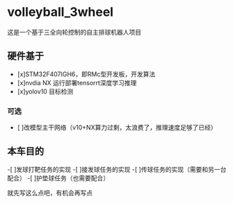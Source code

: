 ﻿# volleyball_3wheel
这是一个基于三全向轮控制的自主排球机器人项目

## 硬件基于
- [x]STM32F407IGH6，即RMc型开发板，开发算法
- [x]nvdia NX 运行部署tensorrt深度学习推理
- [x]yolov10 目标检测
### 可选
- [ ]改模型主干网络（v10+NX算力过剩，太浪费了，推理速度足够了已经）

## 本车目的
-[ ]发球打靶任务的实现
-[ ]接发球任务的实现
-[ ]传球任务的实现（需要和另一台配合）
-[ ]护垫球任务（也需要配合）

就先写这么点吧，有机会再写点
  
